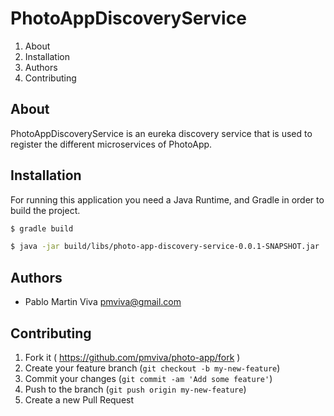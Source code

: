 # PhotoAppDiscoveryService

1. About
2. Installation
3. Authors
4. Contributing

## About

PhotoAppDiscoveryService is an eureka discovery service that is used to register the different microservices of PhotoApp. 

## Installation

For running this application you need a Java Runtime, and Gradle in order to build the project.

```bash
$ gradle build
```

```bash
$ java -jar build/libs/photo-app-discovery-service-0.0.1-SNAPSHOT.jar 
```

## Authors

* Pablo Martin Viva [pmviva@gmail.com](mailto:pmviva@gmail.com)

## Contributing

1. Fork it ( https://github.com/pmviva/photo-app/fork )
2. Create your feature branch (`git checkout -b my-new-feature`)
3. Commit your changes (`git commit -am 'Add some feature'`)
4. Push to the branch (`git push origin my-new-feature`)
5. Create a new Pull Request
